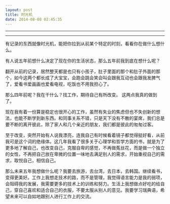 ```yaml
---
layout: post
title: 时光机
date: 2014-08-08 02:45:35
---
```


<meta http-equiv='Content-Type' content='text/html; charset=utf-8' />

---

---

有记录的东西就像时光机，能把你拉到从前某个特定的时刻，看看你在做什么想什么。

有人说五年前想什么决定了现在你的生活状态，那么五年前我到底在想什么呢？

翻开从前的记录，居然整天都是也只有小孩子，肚子里面的那个和肚子外面的那个，如今这两个都长成了大宝宝，会跑会跳会笑会叫会跟我互动也会跟我发脾气了，爱看书爱画画也爱看电视，吃饭也不用我担心了。

那么四年前呢？我在干什么？找工作，期待自己有所改变。
这两点我真的做到了。

现在我有着一份算是稳定也很开心的工作，虽然有失业的焦虑但也不失创新的想法，也能不断学到新东西。和同事关系不错，只是天下没有不散的宴席，我们总是要不断的离开彼此，除了家人和几个亲近的朋友，我们都是彼此的匆匆过客。

至于改变，突然开始有人说我漂亮，连我自己有时候看着镜子都觉得挺好看，从前我可是这个词的绝缘体。这几年我看了很多关于心理学和哲学方面的书，就是为了更多地了解自己，也改变自己，克服自卑的感觉，不再做菟丝花，而是做一个独立的女性，不再把自己放在卑微的位置一味地去满足别人的需求，开始重视自己的需求，取悦自己，相信自己。

那么未来五年我想做什么呢？我要去旅游，去台湾，去日本，去韩国。继续看书，变得更美好。工作上我想走技术的路，而不是管理，我觉得语言能力是我的弱项，会阻碍我的发展，我需要更多的技术上的训练和努力。生活上我想做点好吃的给自己，穿自己喜欢和适合自己的衣服，不要太服从别人的意见。我要学习瑞典语，希望未来可以自如地跟别人进行工作上的交流。


